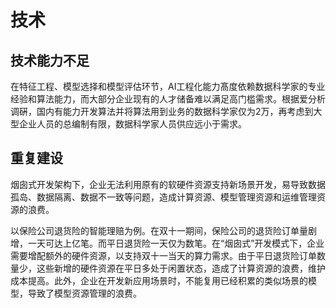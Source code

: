 # 技术

## 技术能力不足

在特征工程、模型选择和模型评估环节，AI工程化能力髙度依赖数据科学家的专业经验和算法能力，而大部分企业现有的人才储备难以满足高门槛需求。根据爱分析调硏，国内有能力开发算法并将算法用到业务的数据科学家仅为2万，再考虑到大型企业人员的总编制有限，数据科学家人员供应远小于需求。

## 重复建设

烟囱式开发架构下，企业无法利用原有的软硬件资源支持新场景开发，易导致数据孤岛、数据隔离、数据不一致等问题，造成计算资源、模型管理资源和运维管理资源的浪费。

以保险公司退货险的智能理赔为例。在双十一期间，保险公司的退货险订单量剧增，一天可达上亿笔。而平日退货险一天仅为数笔。在“烟囱式”开发模式下，企业需要增配额外的硬件资源，以支持双十一当天的算力需求。由于平日退货险订单数量少，这些新增的硬件资源在平日多处于闲置状态，造成了计算资源的浪费，维护成本提高。此外，企业在开发新应用场景时，不能复用已经积累的类似场景的模型，导致了模型资源管理的浪费。
